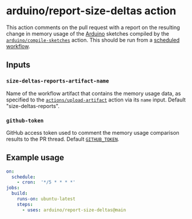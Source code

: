 # arduino/report-size-deltas action

This action comments on the pull request with a report on the resulting change in memory usage of the [Arduino](https://www.arduino.cc/) sketches compiled by the [`arduino/compile-sketches`](https://github.com/arduino/compile-sketches) action. This should be run from a [scheduled workflow](https://help.github.com/en/actions/reference/workflow-syntax-for-github-actions#onschedule).

## Inputs

### `size-deltas-reports-artifact-name`

Name of the workflow artifact that contains the memory usage data, as specified to the [`actions/upload-artifact`](https://github.com/actions/upload-artifact) action via its `name` input. Default "size-deltas-reports".

### `github-token`

GitHub access token used to comment the memory usage comparison results to the PR thread. Default [`GITHUB_TOKEN`](https://help.github.com/en/actions/configuring-and-managing-workflows/authenticating-with-the-github_token).

## Example usage

```yaml
on:
  schedule:
    - cron:  '*/5 * * * *'
jobs:
  build:
    runs-on: ubuntu-latest
    steps:
      - uses: arduino/report-size-deltas@main
```
